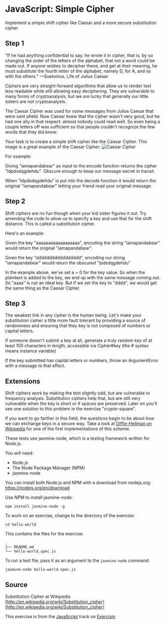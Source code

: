 # JavaScript: Simple Cipher

Implement a simple shift cipher like Caesar and a more secure substitution cipher

## Step 1

"If he had anything confidential to say, he wrote it in cipher, that is,
by so changing the order of the letters of the alphabet, that not a word
could be made out. If anyone wishes to decipher these, and get at their
meaning, he must substitute the fourth letter of the alphabet, namely D,
for A, and so with the others."
—Suetonius, Life of Julius Caesar

Ciphers are very straight-forward algorithms that allow us to render
text less readable while still allowing easy deciphering. They are
vulnerable to many forms of cryptoanalysis, but we are lucky that
generally our little sisters are not cryptoanalysts.

The Caesar Cipher was used for some messages from Julius Caesar that
were sent afield. Now Caesar knew that the cipher wasn't very good, but
he had one ally in that respect: almost nobody could read well. So even
being a couple letters off was sufficient so that people couldn't
recognize the few words that they did know.

Your task is to create a simple shift cipher like the Caesar Cipher.
This image is a great example of the Caesar Cipher: ![Caesar Cipher][1]

For example:

Giving "iamapandabear" as input to the encode function returns the cipher "ldpdsdqgdehdu". Obscure enough to keep our message secret in transit.

When "ldpdsdqgdehdu" is put into the decode function it would return
the original "iamapandabear" letting your friend read your original
message.

## Step 2

Shift ciphers are no fun though when your kid sister figures it out. Try
amending the code to allow us to specify a key and use that for the
shift distance. This is called a substitution cipher.

Here's an example:

Given the key "aaaaaaaaaaaaaaaaaa", encoding the string "iamapandabear"
would return the original "iamapandabear".

Given the key "ddddddddddddddddd", encoding our string "iamapandabear"
would return the obscured "lpdsdqgdehdu"

In the example above, we've set a = 0 for the key value. So when the
plaintext is added to the key, we end up with the same message coming
out. So "aaaa" is not an ideal key. But if we set the key to "dddd", we
would get the same thing as the Caesar Cipher.

## Step 3

The weakest link in any cipher is the human being. Let's make your
substitution cipher a little more fault tolerant by providing a source
of randomness and ensuring that they key is not composed of numbers or
capital letters.

If someone doesn't submit a key at all, generate a truly random key of
at least 100 characters in length, accessible via Cipher#key (the #
syntax means instance variable)

If the key submitted has capital letters or numbers, throw an
ArgumentError with a message to that effect.

## Extensions

Shift ciphers work by making the text slightly odd, but are vulnerable
to frequency analysis. Substitution ciphers help that, but are still
very vulnerable when the key is short or if spaces are preserved. Later
on you'll see one solution to this problem in the exercise
"crypto-square".

If you want to go farther in this field, the questions begin to be about
how we can exchange keys in a secure way. Take a look at [Diffie-Hellman
on Wikipedia][dh] for one of the first implementations of this scheme.

[1]: http://upload.wikimedia.org/wikipedia/en/7/75/Caesar3.png
[dh]: http://en.wikipedia.org/wiki/Diffie%E2%80%93Hellman_key_exchange

These tests use jasmine-node, which is a testing framework written for Node.js.

You will need:

* Node.js
* The Node Package Manager (NPM)
* jasmine-node

You can install both Node.js and NPM with a download from nodejs.org: https://nodejs.org/en/download

Use NPM to install jasmine-node:

    npm install jasmine-node -g

To work on an exercise, change to the directory of the exercise:

    cd hello-world

This contains the files for the exercise.

    .
    ├── README.md
    └── hello-world.spec.js

To run a test file, pass it as an argument to the `jasmine-node` command:

    jasmine-node hello-world.spec.js

## Source

Substitution Cipher at Wikipedia [http://en.wikipedia.org/wiki/Substitution_cipher](http://en.wikipedia.org/wiki/Substitution_cipher)

This exercise is from the [JavaScript][javascript] track on [Exercism][exercism]

[exercism]: http://exercism.io
[javascript]: http://exercism.io/languages/javascript



